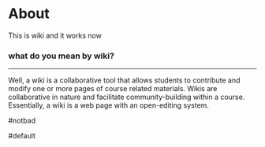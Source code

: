 # About

This is wiki and it works now

### what do you mean by wiki?

--- 

Well, a wiki is a collaborative tool that allows students to contribute and modify one or more pages of course related materials. Wikis are collaborative in nature and facilitate community-building within a course. Essentially, a wiki is a web page with an open-editing system.

#notbad


#default

